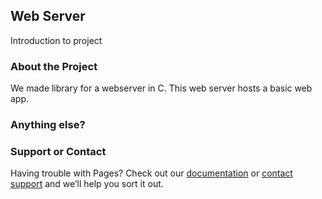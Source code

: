 ## Web Server

Introduction to project

### About the Project

We made library for a webserver in C. This web server hosts a basic web app.

### Anything else?

### Support or Contact

Having trouble with Pages? Check out our [documentation](https://help.github.com/categories/github-pages-basics/) or [contact support](https://github.com/contact) and we’ll help you sort it out.
